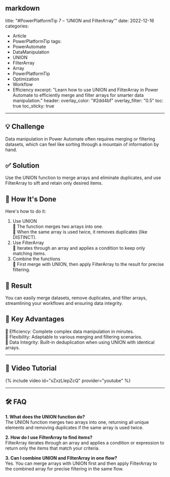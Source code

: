 markdown
---
title: "#PowerPlatformTip 7 – 'UNION and FilterArray'"
date: 2022-12-16
categories:
  - Article
  - PowerPlatformTip
tags:
  - PowerAutomate
  - DataManipulation
  - UNION
  - FilterArray
  - Array
  - PowerPlatformTip
  - Optimization
  - Workflow
  - Efficiency
excerpt: "Learn how to use UNION and FilterArray in Power Automate to efficiently merge and filter arrays for smarter data manipulation."
header:
  overlay_color: "#2dd4bf"
  overlay_filter: "0.5"
toc: true
toc_sticky: true
---

## 💡 Challenge
Data manipulation in Power Automate often requires merging or filtering datasets, which can feel like sorting through a mountain of information by hand.

## ✅ Solution
Use the UNION function to merge arrays and eliminate duplicates, and use FilterArray to sift and retain only desired items.

## 🔧 How It's Done
Here's how to do it:
1. Use UNION  
   🔸 The function merges two arrays into one.  
   🔸 When the same array is used twice, it removes duplicates (like DISTINCT).  
2. Use FilterArray  
   🔸 Iterates through an array and applies a condition to keep only matching items.  
3. Combine the functions  
   🔸 First merge with UNION, then apply FilterArray to the result for precise filtering.

## 🎉 Result
You can easily merge datasets, remove duplicates, and filter arrays, streamlining your workflows and ensuring data integrity.

## 🌟 Key Advantages
🔸 Efficiency: Complete complex data manipulation in minutes.  
🔸 Flexibility: Adaptable to various merging and filtering scenarios.  
🔸 Data Integrity: Built-in deduplication when using UNION with identical arrays.

---

## 🎥 Video Tutorial
{% include video id="xZxzLlepZcQ" provider="youtube" %}

---

## 🛠️ FAQ
**1. What does the UNION function do?**  
The UNION function merges two arrays into one, returning all unique elements and removing duplicates if the same array is used twice.

**2. How do I use FilterArray to find items?**  
FilterArray iterates through an array and applies a condition or expression to return only the items that match your criteria.

**3. Can I combine UNION and FilterArray in one flow?**  
Yes. You can merge arrays with UNION first and then apply FilterArray to the combined array for precise filtering in the same flow.

